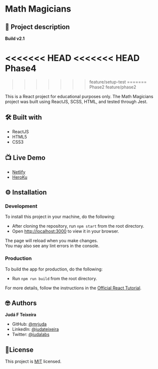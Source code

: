 # Math Magicians
## 📑 Project description
**Build v2.1**

<<<<<<< HEAD
<<<<<<< HEAD
Phase4
=======
>>>>>>> feature/setup-test
=======
Phase2
>>>>>>> feature/phase2

This is a React project for educational purposes only.
The Math Magicians project was built using ReactJS, SCSS, HTML, and tested through Jest.


## 🛠 Built with
- ReactJS
- HTML5
- CSS3

## 📺 Live Demo
- [Netlify](https://cerulean-biscuit-79bf82.netlify.app/)
- [HeroKu](https://afternoon-beyond-77616.herokuapp.com/)

## ⚙️ Installation

### Development
To install this project in your machine, do the following:
- After cloning the repository, run `npm start` from the root directory.
- Open [http://localhost:3000](http://localhost:3000) to view it in your browser.

The page will reload when you make changes.\
You may also see any lint errors in the console.

### Production
To build the app for production, do the following:
- Run `npm run build` from the root directory.

For more details, follow the instructions in the [Official React Tutorial](https://create-react-app.dev/docs/deployment/).

## 🤓 Authors
**Judá F Teixeira**
- GitHub: [@mrjuda](https://github.com/mrjuda "Judá Teixeira's GitHub profile")
- LinkedIn: [@judateixeira](https://www.linkedin.com/in/judateixeira "Judá Teixeira's Linkedin profile")
- Twitter: [@judalabs](https://twitter.com/judalabs "Judá Teixeira's Twitter profile")

## 📝License
This project is [MIT](https://github.com/mrjuda/mathmg/blob/main/LICENSE) licensed.
